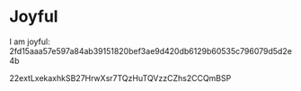 # Joyful

I am joyful: 2fd15aaa57e597a84ab39151820bef3ae9d420db6129b60535c796079d5d2e4b


22extLxekaxhkSB27HrwXsr7TQzHuTQVzzCZhs2CCQmBSP